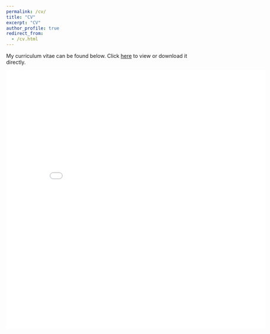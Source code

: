 ```yaml
---
permalink: /cv/
title: "CV"
excerpt: "CV"
author_profile: true
redirect_from: 
  - /cv.html
---
```


My curriculum vitae can be found below. Click [here](/files/JFWuCV.pdf#pagemode=none) to view or download it directly.

<embed src="{{ site.baseurl }}/files/JFWuCV_2025-01-23.pdf#pagemode=none" width="700" height="700" type='application/pdf'>
